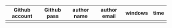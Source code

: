 | Github account | Github pass | author name | author email | windows | time |
| -------------- | ----------- | ----------- | ------------ | ------- | ---- |
|                |             |             |              |         |      |